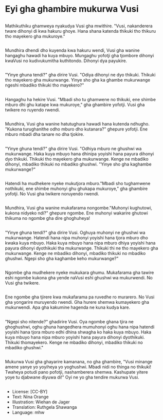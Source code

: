 # Eyi gha ghambire mukurwa Vusi

##
Mathikuthiku ghamweya nyakudya Vusi gha mwithire. "Vusi, nakanderera tware dihonyi di kwa hakuru ghoye. Hana shana katenda thikuki tho thikuru tho mayekero gha mukuroye."

##
Mundhira dhendi dho kuyenda kwa hakuru wendi, Vusi gha wanine hangaghu hawadi ha kuya mbuyo. Mungaghu yofotji gha tjombore dihonyi kwaVusi no kudivukumitha kuthitondo. Dihonyi dya payukire.

##
"Yinye ghuna tendi?" gha dirire Vusi. "Odiya dihonyi ne dyo thikuki. Thikuki tho mayekero gha mukurwange. Yinye sho gha ka ghambe mukurwange ngeshi mbadiko thikuki tho mayekero?"

##
Hangaghu ha hekire Vusi. "Mbadi sho tu ghamwene no thikuki, ene shimbe mburo dhi ghu katape kwa mukuroye," gha ghambire yofotji. Vusi gha twikere no ruyendo rwendi.

##
Mundhira, Vusi gha wanine hatutughura hawadi hana kutenda ndhugho. "Kukona turughanithe odho mburo dho kutanara?" ghepure yofotji. Ene mburo mbadi dha tanare no dha tjokire.

##
"Yinye ghuna tendi?" gha dirire Vusi. "Odhiya mburo ne ghushwi wa mukurwange. Haka kuya mbuyo hana dhinipa yoyishi hana payura dihonyi dyo thikuki. Thikuki tho mayekero gha mukurwange. Kenge ne mbadiko dihonyi, mbadiko thikuki no mbadiko ghushwi. "Yinye sho gha kaghambe mukurwange?"

##
Hatendi ha mudhekere nyeke mukutjora mburo."Mbadi sho tughamwene nothikuki, ene shimbe muhonyi ghu ghukapa mukuroye," gha ghambire yofotji. No Vusi gha twikere noruyendo rwendi.

##
Mundhira, Vusi gha wanine mukafarama nongombe."Muhonyi kughutowi, kukona nidyeko ndi?" ghepure ngombe. Ene muhonyi wakarire ghutowi thikuma no ngombe gha dire ghoghuheya!

##
"Yinye ghuna tendi?" gha dirire Vusi. Oghuya muhonyi ne ghushwi wa mukurwange. Hatendi hana nipa muhonyi yoyishi hana tjora mburo dho kwaka kuya mbuyo. Haka kuya mbuyo hana nipa mburo dhiya yoyishi hana payura dihonyi dyothikuki tha mukurwange. Thikuki thi ne tho mayekero gha mukurwange. Kenge ne mbadiko dihonyi, mbadiko thikuki no mbadiko ghushwi. Ngepi sho gha kaghambe keho mukurwange?"

##
Ngombe gha mudhekere nyeke mukukara ghumu. Mukafarama gha tawire eshi ngombe kukona gha yende naVusi eshi ghushwi wa mukurwendi. No Vusi gha twikere.

##
Ene ngombe gha tjirere kwa mukafarama pa ruvedhe ro murarero. No Vusi gha yongarire muruyendo rwendi. Gha hurere shemwa kumayekero gha mukurwendi. Apa gha kakumine hagenda ne kuna kudya kare.

##
"Ngepi sho nitende?" ghadirire Vusi. Oya ngombe ghana tjira ne ghoghushwi, oghu ghuna hangedhera mumuhonyi oghu hana nipa hatendi yoyishi hana tjora mburo edhi dhina shwagha ko haka kuya mbuyo. Haka kuya mbuyo hana nipa mburo yoyishi hana payura dihonyi dyothikuki. Thikuki thomayekero. Kenge ne mbadiko dihonyi, mbadiko thikuki no mbadiko ghushwi."

##
Mukurwa Vusi gha ghayarire kamanana, no gha ghambire, "Vusi minange amene yanye yo yoyiheya yo yoghushwi. Mbadi nidi no thinga no thikuki! Twaheya potudi pano pofotji, nashamberera shemwa. Kashupate yitere yoye tu djabwane diyuwa di!" Oyi ne yo gha tendire mukurwa Vusi.

##
* License: [CC-BY]
* Text: Nina Orange
* Illustration: Wiehan de Jager
* Translation: Ruthgela Shawanga
* Language: mhw
